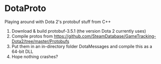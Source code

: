 # DotaProto
Playing around with Dota 2's protobuf stuff from C++

1. Download & build protobuf-3.5.1 (the version Dota 2 currently uses)
2. Compile protos from https://github.com/SteamDatabase/GameTracking-Dota2/tree/master/Protobufs
3. Put them in an in-directory folder DotaMessages and compile this as a 64-bit DLL
4. Hope nothing crashes?
